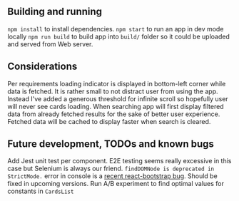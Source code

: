 ## Building and running

`npm install` to install dependencies.
`npm start` to run an app in dev mode locally
`npm run build` to build app into `build/` folder so it could be uploaded and served from Web server.

## Considerations

Per requirements loading indicator is displayed in bottom-left corner while data is fetched. It is rather small to not distract user from using the app. Instead I've added a generous threshold for infinite scroll so hopefully user will never see cards loading.
When searching app will first display filtered data from already fetched results for the sake of better user experience. Fetched data will be cached to display faster when search is cleared.

## Future development, TODOs and known bugs

Add Jest unit test per component.
E2E testing seems really excessive in this case but Selenium is always our friend.
`findDOMNode is deprecated in StrictMode.` error in console is a [recent react-bootstrap bug](https://github.com/react-bootstrap/react-bootstrap/issues/5075). Should be fixed in upcoming versions.
Run A/B experiment to find optimal values for constants in `CardsList`
